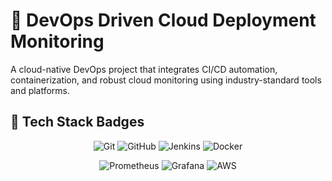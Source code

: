 # 🚀 DevOps Driven Cloud Deployment Monitoring

A cloud-native DevOps project that integrates CI/CD automation, containerization, and robust cloud monitoring using industry-standard tools and platforms.

## 🧰 Tech Stack Badges

<p align="center">
  <img src="https://img.shields.io/badge/Git-F05032?logo=git&logoColor=white" alt="Git"/>
  <img src="https://img.shields.io/badge/GitHub-181717?logo=github&logoColor=white" alt="GitHub"/>
  <img src="https://img.shields.io/badge/Jenkins-D24939?logo=jenkins&logoColor=white" alt="Jenkins"/>
  <img src="https://img.shields.io/badge/Docker-2496ED?logo=docker&logoColor=white" alt="Docker"/>
</p>

<p align="center">
  <img src="https://img.shields.io/badge/Prometheus-E6522C?logo=prometheus&logoColor=white" alt="Prometheus"/>
  <img src="https://img.shields.io/badge/Grafana-F46800?logo=grafana&logoColor=white" alt="Grafana"/>
  <img src="https://img.shields.io/badge/AWS-FF9900?logo=amazonaws&logoColor=white" alt="AWS"/>
</p>
